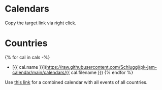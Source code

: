 # Calendars

Copy the target link via right click.

# Countries
{% for cal in cals -%}
- [{{ cal.name }}](https://raw.githubusercontent.com/Schluggi/pk-jam-calendar/main/calendars/{{ cal.filename }})
{% endfor %}

Use [this link](https://raw.githubusercontent.com/Schluggi/pk-jam-calendar/main/calendars/all.ics) for a combined
calendar with all events of all countries.